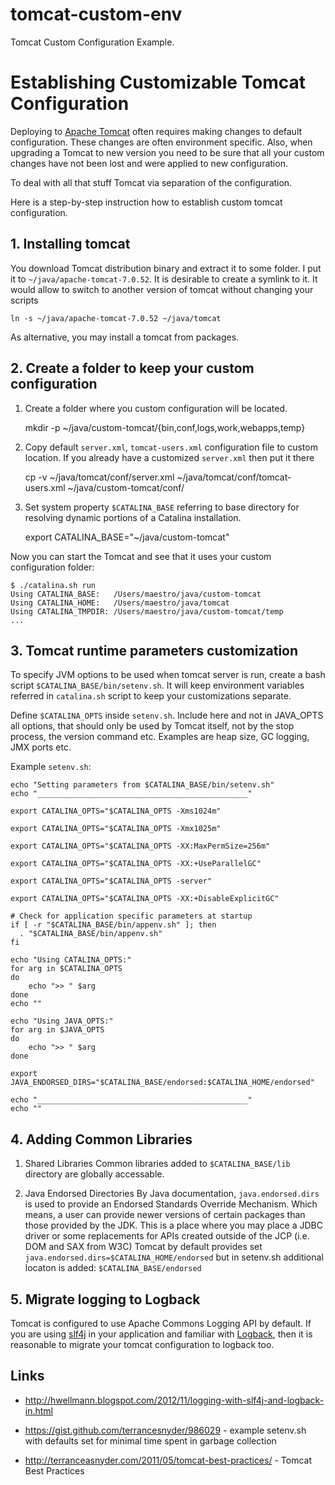 tomcat-custom-env
=================

Tomcat Custom Configuration Example.

# Establishing Customizable Tomcat Configuration

Deploying to [Apache Tomcat](http://tomcat.apache.org) often requires making changes to default configuration. 
These changes are often environment specific.
Also, when upgrading a Tomcat to new version you need to be sure that all your custom changes have not been lost and were applied to new configuration.

To deal with all that stuff Tomcat via separation of the configuration.

Here is a step-by-step instruction how to establish custom tomcat configuration.

## 1. Installing tomcat
You download Tomcat distribution binary and extract it to some folder.
I put it to `~/java/apache-tomcat-7.0.52`.
It is desirable to create a symlink to it. It would allow to switch to another version of tomcat without changing your scripts
    
    ln -s ~/java/apache-tomcat-7.0.52 ~/java/tomcat
    
As alternative, you may install a tomcat from packages.

## 2. Create a folder to keep your custom configuration

1. Create a folder where you custom configuration will be located.
  
    mkdir -p ~/java/custom-tomcat/{bin,conf,logs,work,webapps,temp}

2. Copy default `server.xml`, `tomcat-users.xml` configuration file to custom location. If you already have a customized `server.xml` then put it there
         
	cp -v ~/java/tomcat/conf/server.xml ~/java/tomcat/conf/tomcat-users.xml ~/java/custom-tomcat/conf/

3. Set system property `$CATALINA_BASE` referring to base directory for resolving dynamic portions of a Catalina installation. 
   
     export CATALINA_BASE="~/java/custom-tomcat"

Now you can start the Tomcat and see that it uses your custom configuration folder:

    $ ./catalina.sh run
    Using CATALINA_BASE:   /Users/maestro/java/custom-tomcat 
    Using CATALINA_HOME:   /Users/maestro/java/tomcat
    Using CATALINA_TMPDIR: /Users/maestro/java/custom-tomcat/temp
    ...
 
## 3. Tomcat runtime parameters customization
 
To specify JVM options to be used when tomcat server is run, create a bash script `$CATALINA_BASE/bin/setenv.sh`. 
It will keep environment variables referred in `catalina.sh` script to keep your customizations separate.

Define `$CATALINA_OPTS` inside `setenv.sh`.  Include here and not in JAVA_OPTS all options, that should only be used by Tomcat itself, not by the stop process, the version command etc. 
Examples are heap size, GC logging, JMX ports etc.

Example `setenv.sh`:

    echo "Setting parameters from $CATALINA_BASE/bin/setenv.sh"
    echo "_______________________________________________"
    
    export CATALINA_OPTS="$CATALINA_OPTS -Xms1024m"

    export CATALINA_OPTS="$CATALINA_OPTS -Xmx1025m"
    
    export CATALINA_OPTS="$CATALINA_OPTS -XX:MaxPermSize=256m"
    
    export CATALINA_OPTS="$CATALINA_OPTS -XX:+UseParallelGC"
    
    export CATALINA_OPTS="$CATALINA_OPTS -server"
    
    export CATALINA_OPTS="$CATALINA_OPTS -XX:+DisableExplicitGC"
    
    # Check for application specific parameters at startup
    if [ -r "$CATALINA_BASE/bin/appenv.sh" ]; then
      . "$CATALINA_BASE/bin/appenv.sh"
    fi
     
    echo "Using CATALINA_OPTS:"
    for arg in $CATALINA_OPTS
    do
        echo ">> " $arg
    done
    echo ""
     
    echo "Using JAVA_OPTS:"
    for arg in $JAVA_OPTS
    do
        echo ">> " $arg
    done
    
    export JAVA_ENDORSED_DIRS="$CATALINA_BASE/endorsed:$CATALINA_HOME/endorsed"
    
    echo "_______________________________________________"
    echo ""
        


## 4. Adding Common Libraries

1. Shared Libraries
Common libraries added to `$CATALINA_BASE/lib` directory are globally accessable.

2. Java Endorsed Directories
By Java documentation, `java.endorsed.dirs` is used to provide an Endorsed Standards Override Mechanism. Which means, a user can provide newer versions of certain packages than those provided by the JDK.
This is a place where you may place a JDBC driver or some replacements for APIs created outside of the JCP (i.e. DOM and SAX from W3C) 
Tomcat by default provides set `java.endorsed.dirs=$CATALINA_HOME/endorsed` but in setenv.sh additional locaton is added: `$CATALINA_BASE/endorsed`

## 5. Migrate logging to Logback

Tomcat is configured to use Apache Commons Logging API by default.
If you are using [slf4j][slf4j] in your application and familiar with [Logback][logback], then it is reasonable to migrate your tomcat configuration to logback too.


## Links

- http://hwellmann.blogspot.com/2012/11/logging-with-slf4j-and-logback-in.html
- https://gist.github.com/terrancesnyder/986029 - example setenv.sh with defaults set for minimal time spent in garbage collection
- http://terranceasnyder.com/2011/05/tomcat-best-practices/ - Tomcat Best Practices
 

  [slf4j]: http://slf4j.org
  [logback]: http://logback.qos.ch
